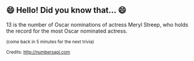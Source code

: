## :smile: Hello! Did you know that... :smile:
13 is the number of Oscar nominations of actress Meryl Streep, who holds the record for the most Oscar nominated actress.

<sup>(come back in 5 minutes for the next trivia)</sup>


<sup>Credits: http://numbersapi.com</sup>
